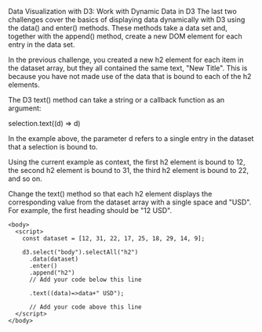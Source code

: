 Data Visualization with D3: Work with Dynamic Data in D3
The last two challenges cover the basics of displaying data dynamically with D3 using the data() and enter() methods. These methods take a data set and, together with the append() method, create a new DOM element for each entry in the data set.

In the previous challenge, you created a new h2 element for each item in the dataset array, but they all contained the same text, "New Title". This is because you have not made use of the data that is bound to each of the h2 elements.

The D3 text() method can take a string or a callback function as an argument:

selection.text((d) => d)

In the example above, the parameter d refers to a single entry in the dataset that a selection is bound to.

Using the current example as context, the first h2 element is bound to 12, the second h2 element is bound to 31, the third h2 element is bound to 22, and so on.


Change the text() method so that each h2 element displays the corresponding value from the dataset array with a single space and "USD". For example, the first heading should be "12 USD".
```
<body>
  <script>
    const dataset = [12, 31, 22, 17, 25, 18, 29, 14, 9];
    
    d3.select("body").selectAll("h2")
      .data(dataset)
      .enter()
      .append("h2")
      // Add your code below this line
      
      .text((data)=>data+" USD");
      
      // Add your code above this line
  </script>
</body>
```